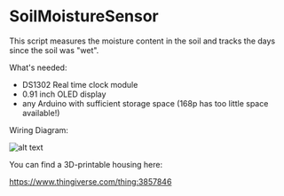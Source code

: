 # SoilMoistureSensor
This script measures the moisture content in the soil and tracks the days since the soil was "wet".

What's needed:

- DS1302 Real time clock module
- 0.91 inch OLED display
- any Arduino with sufficient storage space (168p has too little space available!)

Wiring Diagram:

![alt text](https://github.com/LeoBay/SoilMoistureSensor/blob/main/Wiring%20Diagram.PNG)

You can find a 3D-printable housing here:

https://www.thingiverse.com/thing:3857846

